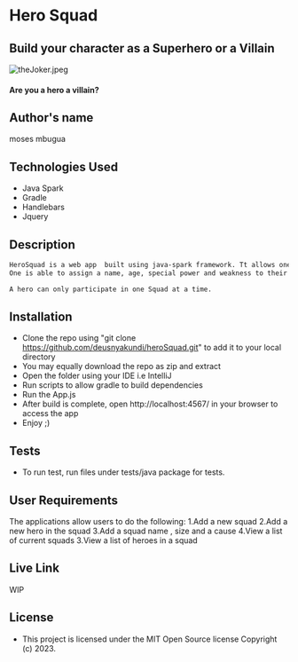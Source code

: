 # Hero Squad
## Build your character as a Superhero or a Villain
![theJoker.jpeg](src%2Fmain%2Fresources%2Fpublic%2Fimages%2FtheJoker.jpeg)
#### Are you a hero a villain? 

## Author's name
moses mbugua

## Technologies Used
- Java Spark
- Gradle
- Handlebars 
- Jquery

## Description

```bash
HeroSquad is a web app  built using java-spark framework. Tt allows one to recruit a well-balanced team of superheroes or villains.
One is able to assign a name, age, special power and weakness to their character as well as assign their hero or villain to a squad accordingly.

A hero can only participate in one Squad at a time.
```

## Installation
- Clone the repo using "git clone https://github.com/deusnyakundi/heroSquad.git" to add it to your local directory
- You may equally download the repo as zip and extract
- Open the folder using your IDE i.e IntelliJ
- Run scripts to allow gradle to build dependencies
- Run the App.js 
- After build is complete, open http://localhost:4567/ in your browser to access the app
- Enjoy ;)

## Tests

- To run test, run files under tests/java package for tests.



## User Requirements

The applications allow users to do the following:
1.Add a new squad
2.Add a new hero in the squad
3.Add a squad name , size and a cause
4.View a list of current squads
3.View a list of heroes in a squad

## Live Link
WIP
## License

- This project is licensed under the MIT Open Source license Copyright (c) 2023.
